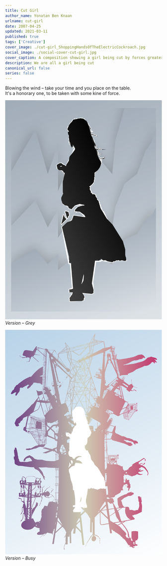 ```yaml
---
title: Cut Girl
author_name: Yonatan Ben Knaan
urlname: cut-girl
date: 2007-04-25
updated: 2021-03-11
published: true
tags: ['Creative']
cover_image: ./cut-girl_ShoppingHandsOfTheElectricCockroach.jpg
social_image: ./social-cover-cut-girl.jpg
cover_caption: A composition showing a girl being cut by forces greater then us
description: We are all a girl being cut
canonical_url: false
series: false
---
```

Blowing the wind – take your time and you place on the table.  
It's a honorary one, to be taken with some kine of force.

![A girl being cut by a grey wind](./cut-girl_GreyWind.jpg)
*Version – Grey*

![A girl being cut by the shopping hands of the electric cockroach](./cut-girl_ShoppingHandsOfTheElectricCockroach.svg)
*Version – Busy*